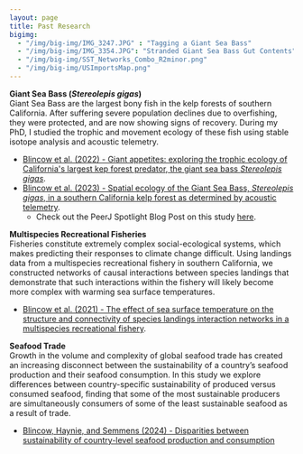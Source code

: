 ```yaml
---
layout: page
title: Past Research
bigimg:
  - "/img/big-img/IMG_3247.JPG" : "Tagging a Giant Sea Bass"
  - "/img/big-img/IMG_3354.JPG": "Stranded Giant Sea Bass Gut Contents"
  - "/img/big-img/SST_Networks_Combo_R2minor.png"
  - "/img/big-img/USImportsMap.png"
---
```




**Giant Sea Bass (*Stereolepis gigas*)**  
Giant Sea Bass are the largest bony fish in the kelp forests of southern California. After suffering severe population declines due to overfishing, they were protected, and are now showing signs of recovery. During my PhD, I studied the trophic and movement ecology of these fish using stable isotope analysis and acoustic telemetry.   
  
* [Blincow et al. (2022) - Giant appetites: exploring the trophic ecology of California's largest kep forest predator, the giant sea bass *Stereolepis gigas*](https://www.int-res.com/articles/meps_oa/m695p157.pdf).
* [Blincow et al. (2023) - Spatial ecology of the Giant Sea Bass, *Stereolepis gigas*, in a southern California kelp forest as determined by acoustic telemetry](https://peerj.com/articles/16551/).   
  * Check out the PeerJ Spotlight Blog Post on this study [here](https://peerj.com/blog/post/115284888697/article-spotlight-spatial-ecology-of-the-giant-sea-bass-stereolepis-gigas-in-a-southern-california-kelp-forest-as-determined-by-acoustic-telemetry/).  

**Multispecies Recreational Fisheries**  
Fisheries constitute extremely complex social-ecological systems, which makes predicting their responses to climate change difficult. Using landings data from a multispecies recreational fishery in southern California, we constructed networks of causal interactions between species landings that demonstrate that such interactions within the fishery will likely become more complex with warming sea surface temperatures. 
* [Blincow et al. (2021) - The effect of sea surface temperature on the structure and connectivity of species landings interaction networks in a multispecies recreational fishery](https://cdnsciencepub.com/doi/10.1139/cjfas-2021-0085).  
  
**Seafood Trade**  
Growth in the volume and complexity of global seafood trade has created an increasing disconnect between the sustainability of a country’s seafood production and their seafood consumption. In this study we explore differences between country-specific sustainability of produced versus consumed seafood, finding that some of the most sustainable producers are simultaneously consumers of some of the least sustainable seafood as a result of trade.   
* [Blincow, Haynie, and Semmens (2024) - Disparities between sustainability of country-level seafood production and consumption](https://journals.plos.org/plosone/article?id=10.1371/journal.pone.0313823)

